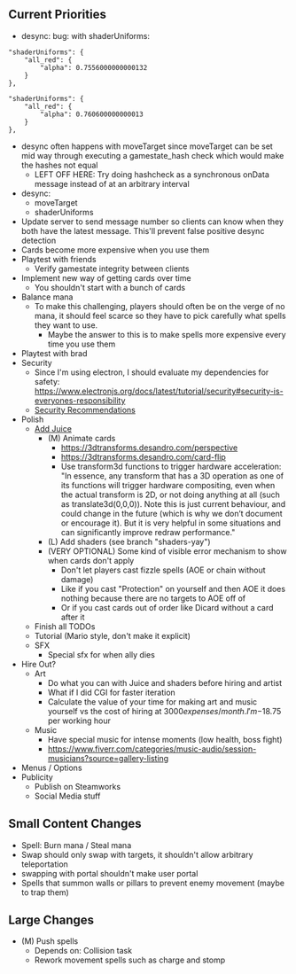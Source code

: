 ## Current Priorities
- desync: bug: with shaderUniforms:
```
"shaderUniforms": {
    "all_red": {
        "alpha": 0.7556000000000132
    }
},

"shaderUniforms": {
    "all_red": {
        "alpha": 0.760600000000013
    }
},
```
- desync often happens with moveTarget since moveTarget can be set mid way through executing a gamestate_hash check which would make the hashes not equal
    - LEFT OFF HERE: Try doing hashcheck as a synchronous onData message instead of at an arbitrary interval
- desync:
    - moveTarget
    - shaderUniforms
- Update server to send message number so clients can know when they both have the latest message.  This'll prevent false positive desync detection
- Cards become more expensive when you use them
- Playtest with friends
    - Verify gamestate integrity between clients
- Implement new way of getting cards over time
  - You shouldn't start with a bunch of cards
- Balance mana
  - To make this challenging, players should often be on the verge of no mana, it should feel scarce so they have to pick carefully what spells they want to use.
    - Maybe the answer to this is to make spells more expensive every time you use them
- Playtest with brad
- Security
    - Since I'm using electron, I should evaluate my dependencies for safety: https://www.electronjs.org/docs/latest/tutorial/security#security-is-everyones-responsibility
    - [Security Recommendations](https://www.electronjs.org/docs/latest/tutorial/security#checklist-security-recommendations)
- Polish
    - [Add Juice](https://itch.io/b/1219/gamedev-pro)
        - (M) Animate cards
            - https://3dtransforms.desandro.com/perspective
            - https://3dtransforms.desandro.com/card-flip
            - Use transform3d functions to trigger hardware acceleration: "In essence, any transform that has a 3D operation as one of its functions will trigger hardware compositing, even when the actual transform is 2D, or not doing anything at all (such as translate3d(0,0,0)). Note this is just current behaviour, and could change in the future (which is why we don’t document or encourage it). But it is very helpful in some situations and can significantly improve redraw performance."
        - (L) Add shaders (see branch "shaders-yay")
        - (VERY OPTIONAL) Some kind of visible error mechanism to show when cards don't apply
            - Don't let players cast fizzle spells (AOE or chain without damage)
            - Like if you cast "Protection" on yourself and then AOE it does nothing because there are no targets to AOE off of
            - Or if you cast cards out of order like Dicard without a card after it
    - Finish all TODOs
    - Tutorial (Mario style, don't make it explicit)
    - SFX
        - Special sfx for when ally dies
- Hire Out?
    - Art
        - Do what you can with Juice and shaders before hiring and artist
        - What if I did CGI for faster iteration
        - Calculate the value of your time for making art and music yourself vs the cost of hiring at $3000 expenses / month.  I'm -$18.75 per working hour
    - Music
        - Have special music for intense moments (low health, boss fight)
        - https://www.fiverr.com/categories/music-audio/session-musicians?source=gallery-listing
- Menus / Options
- Publicity
    - Publish on Steamworks
    - Social Media stuff
## Small Content Changes
- Spell: Burn mana / Steal mana
- Swap should only swap with targets, it shouldn't allow arbitrary teleportation
- swapping with portal shouldn't make user portal
- Spells that summon walls or pillars to prevent enemy movement (maybe to trap them)
## Large Changes
- (M) Push spells
  - Depends on: Collision task
  - Rework movement spells such as charge and stomp
